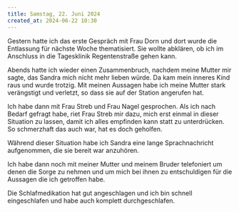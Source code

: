 ```yaml
---
title: Samstag, 22. Juni 2024
created_at: 2024-06-22 10:30
---
```


Gestern hatte ich das erste Gespräch mit Frau Dorn und dort wurde die Entlassung für nächste Woche thematisiert. Sie wollte abklären, ob ich im Anschluss in die Tagesklinik Regentenstraße gehen kann. 

Abends hatte ich wieder einen Zusammenbruch, nachdem meine Mutter mir sagte, das Sandra mich nicht mehr lieben würde. Da kam mein inneres Kind raus und wurde trotzig. Mit meinen Aussagen habe ich meine Mutter stark verängstigt und verletzt, so dass sie auf der Station angerufen hat. 

Ich habe dann mit Frau Streb und Frau Nagel gesprochen. Als ich nach Bedarf gefragt habe, riet Frau Streb mir dazu, mich erst einmal in dieser Situation zu lassen, damit ich alles empfinden kann statt zu unterdrücken. So schmerzhaft das auch war, hat es doch geholfen. 

Während dieser Situation habe ich Sandra eine lange Sprachnachricht aufgenommen, die sie bereit war anzuhören. 

Ich habe dann noch mit meiner Mutter und meinem Bruder telefoniert um denen die Sorge zu nehmen und um mich bei ihnen zu entschuldigen für die Aussagen die ich getroffen habe. 

Die Schlafmedikation hat gut angeschlagen und ich bin schnell eingeschlafen und habe auch komplett durchgeschlafen. 
